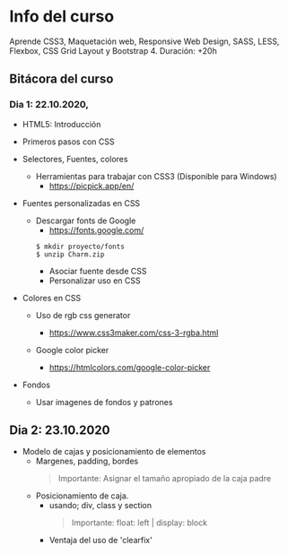 # Info del curso
Aprende CSS3, Maquetación web, Responsive Web Design, SASS, LESS, Flexbox, CSS Grid Layout y Bootstrap 4. Duración: +20h


## Bitácora del curso

### Dia 1: 22.10.2020,		
* HTML5: Introducción 
* Primeros pasos con CSS
* Selectores, Fuentes, colores
  * Herramientas para trabajar con CSS3 (Disponible para Windows)
    - https://picpick.app/en/

* Fuentes personalizadas en CSS
  * Descargar fonts de Google
    - https://fonts.google.com/
    ```
    $ mkdir proyecto/fonts
    $ unzip Charm.zip
    ```
    * Asociar fuente desde CSS
    * Personalizar uso en CSS
	
* Colores en CSS
    * Uso de rgb css generator
      - https://www.css3maker.com/css-3-rgba.html

    * Google color picker
      - https://htmlcolors.com/google-color-picker

* Fondos 
  - Usar imagenes de fondos y patrones

## Dia 2: 23.10.2020
* Modelo de cajas y posicionamiento de elementos
  - Margenes, padding, bordes
  	> Importante: Asignar el tamaño apropiado de la caja padre
  - Posicionamiento de caja.
  	- usando; div, class y section
  	  > Importante: float: left | display: block
  	- Ventaja del uso de 'clearfix'
